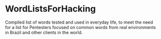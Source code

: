 # WordListsForHacking
Compiled list of words tested and used in everyday life, to meet the need for a list for Pentesters focused on common words from real environments in Brazil and other clients in the world.
